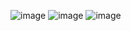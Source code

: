 ![image](https://github.com/user-attachments/assets/a1ec2281-fe32-43a0-9a4e-0fab09210535)
![image](https://github.com/user-attachments/assets/5238ba2a-d34a-4c87-a7f2-60ccf40a9611)
![image](https://github.com/user-attachments/assets/c2513d70-3f62-4770-97c4-4d56caec0a17)
